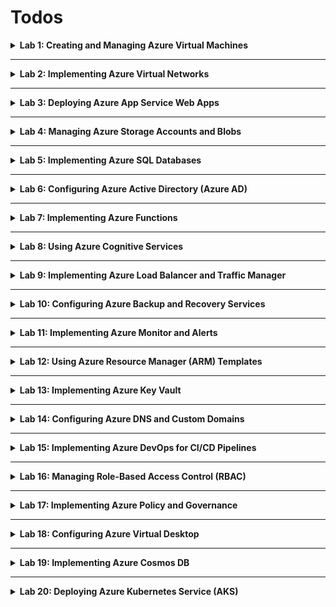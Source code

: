 # Todos

<details >
<summary>
<b>Lab 1: Creating and Managing Azure Virtual Machines</b>
</summary>

- [<b>All Screenshots lab1, sub folder</b>](/lab1/)
- [VM Created **successully**](/lab1/vm_running.png)
- [Connect to VM via SSH **successully**](/lab1/success_ssh_connection.png)
- [Install software on the VM **successully**](/lab1/success_install_software.png)

- [x] Deploy a Windows and a Linux virtual machine (VM) in Azure.
- [x] Configure VM sizes, storage options, and networking settings.
- [x] Connect to the VMs using Remote Desktop Protocol (RDP) and Secure Shell (SSH).
- [x] Install software on the VMs and take snapshots.
</details>

---

<details >
<summary>
<b>Lab 2: Implementing Azure Virtual Networks</b>
</summary>

- [<b>All Screenshots lab2, sub folder</b>](/lab2/)
- [VNet created with multiple subnets](/lab2/vnet_dashboard.png)
- [NGS created](/lab2/ngs_dashboard.png)
- [Connect the VM to a newly created subnet](/lab2/connect_vm_to_new_subnet.png)
- [New VM's subnet](/lab2/new_vm_subnet.png)
- [New VNet](/lab2/new_vnet.png)
- [VNets peering **successful**](/lab2/vnets_peering.png)

- [x] Create a Virtual Network (VNet) with multiple subnets.
- [x] Set up Network Security Groups (NSGs) to control inbound and outbound traffic.
- [x] Deploy VMs into specific subnets.
  - Had to create a new subnet
  - Change the Subnet via the NIC Settings.
  - Edit the IP Configuration.
  - Save the new settings.
  - Restart the VM.
- [x] Configure VNet peering between two VNets.
  - Created new Vnet `ml-vnet`.
  - From VNet `mhamed-lehbab-vm-vnet`, I peered the `ml-vnet`.
  </details>

---

<details >
<summary>
<b>Lab 3: Deploying Azure App Service Web Apps
</b>
</summary>

- [<b>All Screenshots lab3, sub folder</b>](/lab3/)
- [Config App Service Plan](/lab3/config_app_service.png)
- [Web App Dashboard](/lab3/web_app_dashboard.png)

- [x] Create an Azure App Service plan.
  - [The Web app template](https://icy-sand-07d5e9b03.5.azurestaticapps.net/).
- [x] Deploy a web application using Azure App Service.
- [x] Configure custom domains and SSL certificates.
- [x] Implement deployment slots for staging and production.
  - Azure doesn't support Deployment Slots for Static Web Apps.
  </details>

---

<details >
<summary>
<b>Lab 4: Managing Azure Storage Accounts and Blobs</b>
</summary>

- [<b>All Screenshots lab 4, sub folder</b>](/lab4/)
- [Storage Account Dashboard](/lab4/storage_account_dashboard.png)
- [Uploaded a blob](/lab4/uploaded_blob.png)
- [Uploaded a blob 2](/lab4/uploaded_blob2.png)
- [SAS config](/lab4/sas_config.png).
- [Implemented lifecycle managemenet](/lab4/life_cycle_management.png)

- [x] Create a Storage Account with different replication options.
- [x] Upload and manage blobs using Azure Portal and Azure CLI.
  - From Portal.
    - Created a container `mycontainer`.
    - Uploaded a Blob. (See screenshot above Uploaded a blob).
  - From CLI.
    - Created a container `mycontainer2`.
    - Uploaded a Blob (see screenshot above Uploaded a blob 2).
- [x] Set up Shared Access Signatures (SAS) for secure access.
  - Generated keys for container etc.
- [x] Implement lifecycle management policies.
  - Created a rule (TransitionToCool) to delete blobs after 60 days.
  </details>

---

<details>
<summary>
<b>Lab 5: Implementing Azure SQL Databases</b>
</summary>

- [<b>All Screenshots lab 5, sub folder</b>](/lab5/)
- [Azure SQL Database intance](/lab5/db_config.png)
- [Connected to Database](/lab5/connect_to_td.png)
- [Configure firewall](/lab5/config_firewall.png)
- [Import Data to database](/lab5/import_data_to_db.png)
- [Database Geo Replica](/lab5/replica.png)

- [x] Deploy an Azure SQL Database instance.
- [x] Configure firewall settings to allow client access.
- [x] Import data into the database.
  - Imported `sample.sql` to Account Storage Bloc.
  - [Check the data that's inside database](/lab5/data_in_db.png).
- [x] Implement Geo-replication for high availability.
</details>

---

<details>
<summary>
<b>Lab 6: Configuring Azure Active Directory (Azure AD)</b>

</summary>
*** NOTICE ***

<b>Lab 6: School account is restricted.</b>

- [<b>All Screenshots lab 6, sub folder</b>](/lab6/)

- [x] Create and manage users and groups in Azure AD.
- [x] Configure Multi-Factor Authentication (MFA) for users.
- [] Set up Application Registrations and Service Principals.
- [x ] Implement Conditional Access policies.

</details>

---

<details>
<summary>
<b>Lab 7: Implementing Azure Functions</b>
</summary>

- [<b>All Screenshots lab 7, sub folder</b>](/lab7/)
- [Function App Created](/lab7/fn_app_created.png)
- [Trigger Function Running](/lab7/fn_app_post.png)
- [Monitoring Function performance](/lab7/fn_app_monitoring.png)

- [x] Create an Azure Function App.
- [x] Develop a serverless function triggered by an HTTP request.
  - From available Templates.
  - Create HTTP trigger function `HttpTrigger1`.
- [x] Integrate the function with Azure Storage or Azure Queue.
  - install storage-blob `npm install @azure/storage-blob`.
  - Modify the function code to [this](/lab7/index.js).
- [x] Monitor function performance and logs.

</details>

---

<details>
<summary>
<b>Lab 8: Using Azure Cognitive Services</b>
</summary>

- [<b>All Screenshots lab 8, sub folder</b>](/lab8/)
- [Azure Cognitive Services resource](/lab8/azure_ai_service.png)

- [x] Create a Cognitive Services resource.
- [x] Develop an application that uses the Text Analytics API.
  - Use `Language` model.
  - Create a [nodejs app](/lab8/text-analitycs-app/)
  - Use your `keys` and `endpoints`.
- [x] Analyze sentiment and key phrases from sample text.
  - Run the `node index.js` command.
  - See [Result](/lab8/result.png)
- [x] Monitor API usage and manage keys.
</details>

---

<details>
<summary>
<b>Lab 9: Implementing Azure Load Balancer and Traffic Manager
</b>
</summary>

- [<b>All Screenshots lab 9, sub folder</b>](/lab9/)
- [Second vm](/lab9/create_vm2.png)
- [Loadbalancer dashboard](/lab9/lb_dashboard.png)
- [Loadbalancing rules](/lab9/lb_rules.png)
- [Traffic manager](/lab9/trafic_manager.png)
- [Traffic endpoint monitoring](/lab9/traffic_endpoint.png)

- [x] Deploy Azure Load Balancer to distribute traffic across VMs.
  - Created a second VM `mhamed-vm2`.
  - Config Load Balancer, frontend ip configuration. [HERE](/lab9/frontend_config.png)
  - Config Load Balancer, backend pool. [HERE](/lab9/backend_config.png)
- [x] Configure health probes and load balancing rules.
  - Created Load balancing rules. `http-lb-rule`
- [x] Set up Azure Traffic Manager for DNS-based traffic routing.
  - Created a traffic manager. `mhamed-traffic-maanger`.
  - Added entpoint to monitor traffic.
- [x] Test failover scenarios.
</details>

---

<details>
<summary>
<b>Lab 10: Configuring Azure Backup and Recovery Services</b>
</summary>

- [<b>All Screenshots lab 10, sub folder</b>](/lab10/)
- [Vault dashboard](/lab10/vault_dashboard.png)
- [Backup](/lab10/backup_vm.png)
- [VM policy](/lab10/vm_policy.png)

- [x] Create a Recovery Services Vault.
- [x] Configure backup for VMs and Azure Files.
- [x] Perform a backup and restore operation.
  - Backed up my VM Linux machine.
- [x] Implement backup policies and retention.
  - Select policy type. In my case `vm policy`.
  - Config VM Policy `mhamed-vm-policy`.
  </details>

---

<details>
<summary>
<b>Lab 11: Implementing Azure Monitor and Alerts</b>
</summary>

- [<b>All Screenshots lab 11, sub folder</b>](/lab11/)
- [VM Monitoring](/lab11/vm_monitoring.png)
- [All Group Monitoring](/lab11/group_monitoring.png)
- [Alerts Monitoring](/lab11/alerts_monitoring.png)

- [x] Set up Azure Monitor to collect metrics and logs.
- [x] Create alerts based on resource metrics.
- [x] Visualize data using Azure dashboards.
- [x] Implement Action Groups for alert notifications.

</details>

---

<details>
<summary>
<b>Lab 12: Using Azure Resource Manager (ARM) Templates</b>
</summary>

- [<b>All Screenshots lab 12, sub folder</b>](/lab12/)

- [x] Write an ARM template to deploy a multi-tier application.
  - Template Multi-tier Application. [HERE](/lab12/template.json)
- [x] Parameterize the template for reusability.

  ```
  az deployment group create --resource-group <your-resource-group> --template-file template.json --parameters sqlServerName=mhamed-lehbab-sql-server databaseName=mhamed-lehbab-db webAppName=mhamed-lehbab-fn-app appServicePlanName=SERVICE_APP_NAME adminUsername=USERNAME_HERE adminPassword=PASSWORD_HERE location=central-fr

  ```

- [x] Deploy resources using the template via Azure CLI.

  ```
  az deployment group validate --resource-group <your-resource-group> --template-file template.json --parameters sqlServerName=mhamed-lehbab-sql-server databaseName=mhamed-lehbab-db webAppName=mhamed-lehbab-fn-app appServicePlanName=SERVICE_APP_NAME adminUsername=USERNAME_HERE adminPassword=PASSWORD_HERE location=central-fr

  ```

- [x] Validate and troubleshoot deployment issues.

  ```
  az deployment group validate --resource-group <your-resource-group> --template-file template.json --parameters sqlServerName=mhamed-lehbab-sql-server databaseName=mhamed-lehbab-db webAppName=mhamed-lehbab-fn-app appServicePlanName=SERVICE_APP_NAME adminUsername=USERNAME_HERE adminPassword=PASSWORD_HERE location=central-fr

  ```

  </details>

---

<details>
<summary>
<b>Lab 13: Implementing Azure Key Vault</b>
</summary>

- [<b>All Screenshots lab 13, sub folder</b>](/lab13/)
- [Key vault dashboard](/lab13/key_vault_dashboard.png)

- [x] Create an Azure Key Vault.
- [x] Store and retrieve secrets, keys, and certificates.
- [x] Integrate Key Vault with an application for secret management.
- [x] Set up access policies and monitoring.
- [x] Try to use one of your key inside an application.

</details>

---

<details>
<summary>
<b>Lab 14: Configuring Azure DNS and Custom Domains</b>
</summary>

- [<b>All Screenshots lab 14, sub folder</b>](/lab14/)
- [Dns dashboard](/lab14/dns_dashboard.png)
- [Dns Record](/lab14/dns_records.png)

- [x] Create an Azure DNS Zone.
- [x] Manage DNS records for a custom domain.
- [x] Configure domain verification and mapping for Azure services.
- [x] Implement DNS aliases (CNAME) and record sets.
</details>

---

<details>
<summary>
<b>Lab 15: Implementing Azure DevOps for CI/CD Pipelines</b>
</summary>

**_ NOTICE _**

<b>Lab 6: School account is restricted.</b>

- [<b>All Screenshots lab 15, sub folder</b>](/lab15/)

- [x] Set up an Azure DevOps organization and project.
- [x] Create a Git repository and commit code.
- [x] Configure a CI pipeline to build the application.
- [x] Set up a CD pipeline to deploy an app template to Azure App Service.
</details>

---

<details>
<summary>
<b>Lab 16: Managing Role-Based Access Control (RBAC)</b>
</summary>

- [<b>All Screenshots lab 16, sub folder</b>](/lab16/)
- [Role assignment From Azure Portal](/lab16/role_assignment.png)
  or `using CLI`

  ```
  az login

  az role assignment create --assignee USER_EMAIL --role Reader --scope RESOURCE_GROUP_NAME
  ```

- [Custom Role with specific persmissions](/lab16/custom_role.png)
- [Audit activity logs](/lab16/activity_log.png)

- [x] Assign built-in roles to users and groups.
- [x] Create custom roles with specific permissions.
- [x] Test access levels for different roles.
- [x] Audit access using activity logs.

</details>

---

<details>
<summary>
<b>Lab 17: Implementing Azure Policy and Governance</b>
</summary>

- [<b>All Screenshots lab 17, sub folder</b>](/lab17/)
- [Create and assign Azure Policies](/lab17/policy.png)
- [Used initiative defitions to group multiple policies](/lab17/init_definitions.png)

- [x] Create and assign Azure Policies to enforce compliance.

  - Create a custom Policy `m-lehbab-policy`.

  ```
  az login

  az policy assignment create \
  --name "AllowedLocations" \
  --policy "/providers/Microsoft.Authorization/policyDefinitions/<policy_id>" \
  --params '{"allowedLocations": {"value": ["Central France", "FR"]}}' \
  --scope "/subscriptions/SUBSCRIPTION_ID_HERE"
  ```

- [x] Use initiatives to group multiple policies.

  - Create initiative definitions `mhamed-init-definitions`.

  ```
  az login

  az policy set-definition create \
  --name "SecureInitiative" \
  --definitions '[{"policyDefinitionId": "/providers MicrosoftAuthorization/policyDefinitions/POLICY_ID_1_HERE"},{"policyDefinitionId": "/providers/Microsoft.Authorization/policyDefinitions/POLICY_ID_2_HERE"}]' \
  --params '{"allowedLocations": {"value": ["Central France", "FR"]}}'

  ```

- [x] Remediate non-compliant resources.

  ```
  az login

  az policy state list --query "[?isCompliant==`false`].{resource:resourceId}" --policy-assignment "POLICY_ASSIGNMENT_ID_HERE"

  ```

- [x] Analyze compliance reports.

</details>

---

<details>
<summary>
<b>Lab 18: Configuring Azure Virtual Desktop</b>
</summary>

- [<b>All Screenshots lab 18, sub folder</b>](/lab18/)
- [Host pool](/lab18/host_pool.png)
- [Config VM pools](/lab18/config_vm_pools.png)

- [x] Set up Azure Virtual Desktop environment.
  ```
  az desktopvirtualization hostpool create     --resource-group mhamed-lehbab-labs     --name mhamed-host-pool     --location "West Europe"     --friendly-name "M'hamed Host Pool Lab18"     --description "Host Pool for Azure Virtual Desktop Lab"
  ```
- [x] Configure host pools, session hosts, and workspaces.
- [x] Publish remote desktop applications.
- [x] Connect to the virtual desktops as a user.

</details>

---

<details>
<summary>
<b>Lab 19: Implementing Azure Cosmos DB</b>
</summary>

- [<b>All Screenshots lab 19, sub folder</b>](/lab19/)
- [Create cosmos DB](/lab19/cosmos_db.png)
- [Data Explorer](/lab19/data-explorer.png)

- [x] Create a Cosmos DB account with a chosen API (SQL, MongoDB, etc.).
- [x] Insert and query data using the Data Explorer.
- [x] Configure throughput and partitioning.
- [ ] Implement Global Distribution.
  - I'm on [serverless](/lab19/serverless.png) mode. I cannot do this part.

</details>

---

<details>
<summary>
<b>Lab 20: Deploying Azure Kubernetes Service (AKS)</b>
</summary>

- [<b>All Screenshots lab 20, sub folder</b>](/lab20/)
- [ASK Cluster](/lab20/aks-cluster.png)
- [Deployed containerized app](/lab20/deployed-ask.png)
- [Check running services](/lab20/check.png)

- [x] Set up an AKS cluster.

  ```
  az upgrade

  az group create --name mhamed-lehbab-labs --location europe

  az aks create \
  --resource-group mhamed-lehbab-labs \
  --name mhamed-ask-cluster \
  --node-count 1 \
  --enable-addons monitoring \
  --kubernetes-version 1.24.9 \
  --generate-ssh-keys

  az aks get-credentials --resource-group mhamed-lehbab-labs --name mhamed-ask-cluster

  kubectl get nodes
  ```

- [x] Deploy a containerized application using Kubernetes manifests.
  - [Deployement](/lab20/deply.yaml) ```script```
  - [Services](/lab20/service.yaml) ```script```
- [x] Scale applications and manage pods.
  - [Auto scaling](/lab20/scalin.yaml) ```script```
- [x] Implement network policies for pod communication.

</details>
